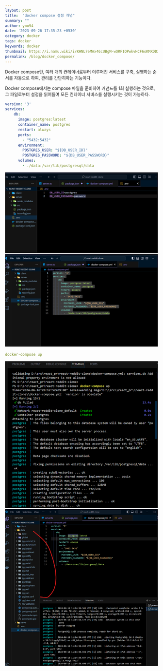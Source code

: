 ```yaml
---
layout: post
title:  "docker compose 설정 개념"
summary: ""
author: yoo94
date: '2023-09-26 17:35:23 +0530'
category: docker
tags: docker
keywords: docker
thumbnail: https://i.namu.wiki/i/KHNL7eMAx46cUBgM-wQRF1OPwkvHCF6oKMXDD3MpOwiUZedqQ_IZuA-vI2d1jMZIkDm9zQCFxb4FFS1HKvqJd5iHeA3PYSFRBYOYewHg6wvR4BwrQjucTirP9s5I4GGtpGBrtAqGgKl_vlGROsWrTA.svg
permalink: /blog/docker_compose/
---
```

Docker compose란, 여러 개의 컨테이너로부터 이루어진 서비스를 구축, 실행하는 순서를 자동으로 하여, 관리를 간단히하는 기능이다.

Docker compose에서는 compose 파일을 준비하여 커맨드를 1회 실행하는 것으로, 그 파일로부터 설정을 읽어들여 모든 컨테이너 서비스를 실행시키는 것이 가능하다.

```yml
version: '3'
services:
    db:
      image: postgres:latest
      container_name: postgres
      restart: always
      ports:
        - "5432:5432"
      environment:
        POSTGRES_USER: "${DB_USER_ID}"
        POSTGRES_PASSWORD: "${DB_USER_PASSWORD}"
      volumes:
        - ./data:/var/lib/postgresql/data
```

<img src="/assets/postImg/Pasted image 20240616200511.png" alt="Pasted image 20240616200511.png" style="max-width:100%;">
<img src="/assets/postImg/Pasted image 20240616200520.png" alt="Pasted image 20240616200520.png" style="max-width:100%;">


```yml
docker-compose up
```
<img src="/assets/postImg/Pasted image 20240616201405.png" alt="Pasted image 20240616201405.png" style="max-width:100%;">
<img src="/assets/postImg/Pasted image 20240616201517.png" alt="Pasted image 20240616201517.png" style="max-width:100%;">
